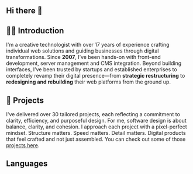 ## Hi there 👋

## 👨‍💻 Introduction
I'm a creative technologist with over 17 years of experience crafting individual web solutions and guiding businesses through digital transformations. Since **2007**, I’ve been hands-on with front-end development, server management and CMS integration. Beyond building interfaces, I’ve been trusted by startups and established enterprises to completely revamp their digital presence—from **strategic restructuring** to **redesigning and rebuilding** their web platforms from the ground up.

## 💼 Projects
I've delivered over 30 tailored projects, each reflecting a commitment to clarity, efficiency, and purposeful design. For me, software design is about balance, clarity, and cohesion. I approach each project with a pixel-perfect mindset. Structure matters. Speed matters. Detail matters. Digital products that feel crafted and not just assembled. 
You can check out some of those [projects here](https://www.behance.net/lichtwald).

## Languages



<!--
**cdnik/cdnik** is a ✨ _special_ ✨ repository because its `README.md` (this file) appears on your GitHub profile.

Here are some ideas to get you started:

- 🔭 I’m currently working on ...
- 🌱 I’m currently learning ...
- 👯 I’m looking to collaborate on ...
- 🤔 I’m looking for help with ...
- 💬 Ask me about ...
- 📫 How to reach me: ...
- 😄 Pronouns: ...
- ⚡ Fun fact: ...
-->
